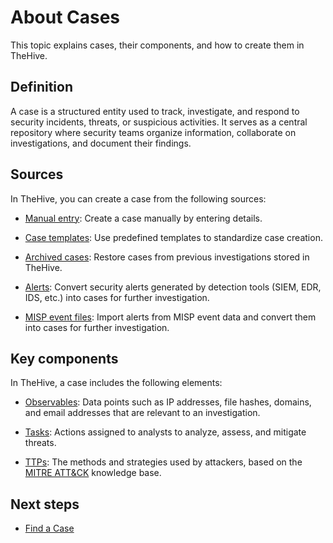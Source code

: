 # About Cases

This topic explains cases, their components, and how to create them in TheHive.

## Definition

A case is a structured entity used to track, investigate, and respond to security incidents, threats, or suspicious activities. It serves as a central repository where security teams organize information, collaborate on investigations, and document their findings.

## Sources

In TheHive, you can create a case from the following sources:

* [Manual entry](../cases/create-empty-case.md): Create a case manually by entering details.

* [Case templates](../cases/create-case-from-template.md): Use predefined templates to standardize case creation.

* [Archived cases](../cases/create-case-from-archive.md): Restore cases from previous investigations stored in TheHive.

* [Alerts](../alerts/alerts-description/new-case-from-selection.md): Convert security alerts generated by detection tools (SIEM, EDR, IDS, etc.) into cases for further investigation.

* [MISP event files](../cases/create-case-from-misp.md): Import alerts from MISP event data and convert them into cases for further investigation.

## Key components

In TheHive, a case includes the following elements:

* [Observables](../cases/cases-description/observables.md): Data points such as IP addresses, file hashes, domains, and email addresses that are relevant to an investigation.

* [Tasks](../tasks/about-tasks.md): Actions assigned to analysts to analyze, assess, and mitigate threats.

* [TTPs](../cases/cases-description/ttps.md): The methods and strategies used by attackers, based on the [MITRE ATT&CK](https://attack.mitre.org/) knowledge base.

## Next steps

* [Find a Case](../cases/search-for-cases/find-a-case.md)